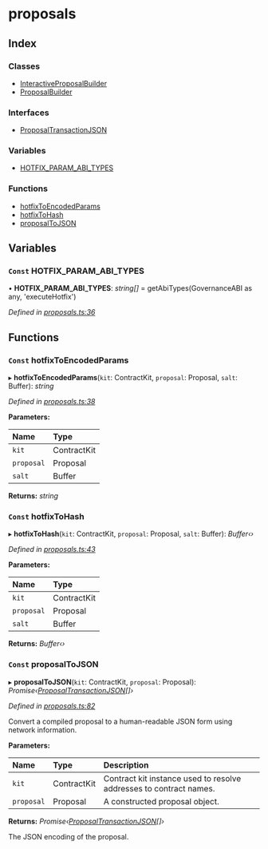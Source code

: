 # proposals

## Index

### Classes

* [InteractiveProposalBuilder]()
* [ProposalBuilder]()

### Interfaces

* [ProposalTransactionJSON]()

### Variables

* [HOTFIX\_PARAM\_ABI\_TYPES](_proposals_.md#const-hotfix_param_abi_types)

### Functions

* [hotfixToEncodedParams](_proposals_.md#const-hotfixtoencodedparams)
* [hotfixToHash](_proposals_.md#const-hotfixtohash)
* [proposalToJSON](_proposals_.md#const-proposaltojson)

## Variables

### `Const` HOTFIX\_PARAM\_ABI\_TYPES

• **HOTFIX\_PARAM\_ABI\_TYPES**: _string\[\]_ = getAbiTypes\(GovernanceABI as any, 'executeHotfix'\)

_Defined in_ [_proposals.ts:36_](https://github.com/celo-org/celo-monorepo/blob/master/packages/sdk/governance/src/proposals.ts#L36)

## Functions

### `Const` hotfixToEncodedParams

▸ **hotfixToEncodedParams**\(`kit`: ContractKit, `proposal`: Proposal, `salt`: Buffer\): _string_

_Defined in_ [_proposals.ts:38_](https://github.com/celo-org/celo-monorepo/blob/master/packages/sdk/governance/src/proposals.ts#L38)

**Parameters:**

| Name | Type |
| :--- | :--- |
| `kit` | ContractKit |
| `proposal` | Proposal |
| `salt` | Buffer |

**Returns:** _string_

### `Const` hotfixToHash

▸ **hotfixToHash**\(`kit`: ContractKit, `proposal`: Proposal, `salt`: Buffer\): _Buffer‹›_

_Defined in_ [_proposals.ts:43_](https://github.com/celo-org/celo-monorepo/blob/master/packages/sdk/governance/src/proposals.ts#L43)

**Parameters:**

| Name | Type |
| :--- | :--- |
| `kit` | ContractKit |
| `proposal` | Proposal |
| `salt` | Buffer |

**Returns:** _Buffer‹›_

### `Const` proposalToJSON

▸ **proposalToJSON**\(`kit`: ContractKit, `proposal`: Proposal\): _Promise‹_[_ProposalTransactionJSON_]()_\[\]›_

_Defined in_ [_proposals.ts:82_](https://github.com/celo-org/celo-monorepo/blob/master/packages/sdk/governance/src/proposals.ts#L82)

Convert a compiled proposal to a human-readable JSON form using network information.

**Parameters:**

| Name | Type | Description |
| :--- | :--- | :--- |
| `kit` | ContractKit | Contract kit instance used to resolve addresses to contract names. |
| `proposal` | Proposal | A constructed proposal object. |

**Returns:** _Promise‹_[_ProposalTransactionJSON_]()_\[\]›_

The JSON encoding of the proposal.

